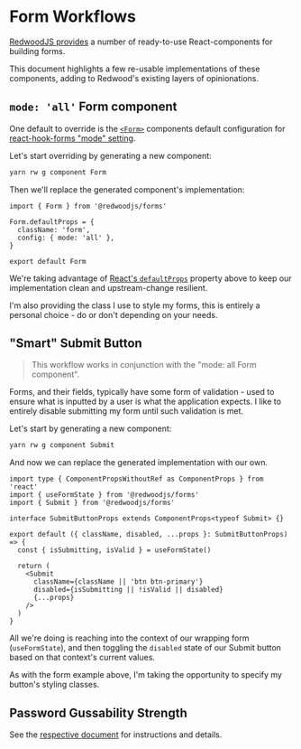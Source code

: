 # Form Workflows

[RedwoodJS provides](https://redwoodjs.com/docs/forms.html#overview) a number of ready-to-use React-components for building forms.

This document highlights a few re-usable implementations of these components, adding to Redwood's existing layers of opinionations.

## `mode: 'all'` Form component

One default to override is the [`<Form>`](https://redwoodjs.com/docs/forms.html#form) components default configuration for [react-hook-forms "mode" setting](https://react-hook-form.com/ts#ModeRef).

Let's start overriding by generating a new component:

```bash
yarn rw g component Form
```

Then we'll replace the generated component's implementation:

```TSX
import { Form } from '@redwoodjs/forms'

Form.defaultProps = {
  className: 'form',
  config: { mode: 'all' },
}

export default Form
```

We're taking advantage of [React's `defaultProps`](https://reactjs.org/docs/typechecking-with-proptypes.html#default-prop-values) property above to keep our implementation clean and upstream-change resilient.

I'm also providing the class I use to style my forms, this is entirely a personal choice - do or don't depending on your needs.

## "Smart" Submit Button

> This workflow works in conjunction with the "mode: all Form component".

Forms, and their fields, typically have some form of validation - used to ensure what is inputted by a user is what the application expects.
I like to entirely disable submitting my form until such validation is met.

Let's start by generating a new component:

```bash
yarn rw g component Submit
```

And now we can replace the generated implementation with our own.

```TSX
import type { ComponentPropsWithoutRef as ComponentProps } from 'react'
import { useFormState } from '@redwoodjs/forms'
import { Submit } from '@redwoodjs/forms'

interface SubmitButtonProps extends ComponentProps<typeof Submit> {}

export default ({ className, disabled, ...props }: SubmitButtonProps) => {
  const { isSubmitting, isValid } = useFormState()

  return (
    <Submit
      className={className || 'btn btn-primary'}
      disabled={isSubmitting || !isValid || disabled}
      {...props}
    />
  )
}
```

All we're doing is reaching into the context of our wrapping form (`useFormState`), and then toggling the `disabled` state of our Submit button based on that context's current values.

As with the form example above, I'm taking the opportunity to specify my button's styling classes.

## Password Gussability Strength

See the [respective document](./PasswordStrengthField.tsx) for instructions and details.
